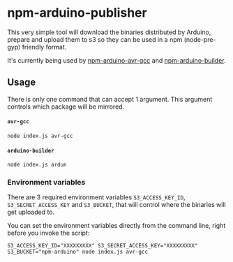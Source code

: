 # npm-arduino-publisher

This very simple tool will download the binaries distributed by Arduino, prepare and upload them to s3 so they can be used in a npm (node-pre-gyp) friendly format.

It's currently being used by [npm-arduino-avr-gcc](https://github.com/Quirkbot/npm-arduino-avr-gcc) and [npm-arduino-builder](https://github.com/Quirkbot/npm-arduino-builder).

## Usage

There is only one command that can accept 1 argument. This argument controls which package will be mirrored.

#### `avr-gcc`
```
node index.js avr-gcc
```
#### `arduino-builder`
```
node index.js ardun
```

### Environment variables

There are 3 required environment variables `S3_ACCESS_KEY_ID`, `S3_SECRET_ACCESS_KEY` and `S3_BUCKET`, that will control where the binaries will get uploaded to.

You can set the environment variables directly from the command line, right before you invoke the script:

```
S3_ACCESS_KEY_ID="XXXXXXXXX" S3_SECRET_ACCESS_KEY="XXXXXXXXX" S3_BUCKET="npm-arduino" node index.js avr-gcc
```

